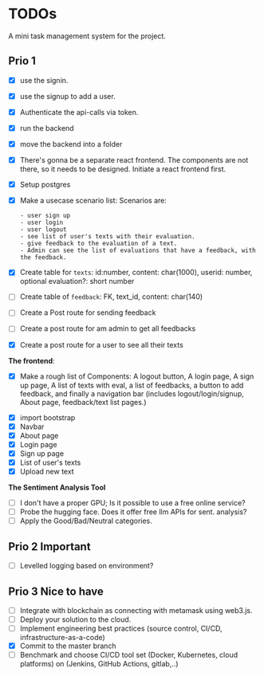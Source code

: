 # TODOs

A mini task management system for the project.

## Prio 1

- [x] use the signin.
- [x] use the signup to add a user.
- [x] Authenticate the api-calls via token.
- [x] run the backend
- [x] move the backend into a folder
- [x] There's gonna be a separate react frontend.
      The components are not there, so it needs to be designed.
      Initiate a react frontend first.
- [x] Setup postgres

- [x] Make a usecase scenario list: Scenarios are:

      - user sign up
      - user login
      - user logout
      - see list of user's texts with their evaluation.
      - give feedback to the evaluation of a text.
      - Admin can see the list of evaluations that have a feedback, with the feedback.

- [x] Create table for `texts`: id:number, content: char(1000), userid: number, optional evaluation?: short number
- [ ] Create table of `feedback`: FK, text_id, content: char(140)
- [ ] Create a Post route for sending feedback
- [ ] Create a post route for am admin to get all feedbacks
- [x] Create a post route for a user to see all their texts

**The frontend**:

- [x] Make a rough list of Components: A logout button, A login page, A sign up page, A list of texts with eval, a list of feedbacks, a button to add feedback, and finally a navigation bar (includes logout/login/signup, About page, feedback/text list pages.)

* [x] import bootstrap
* [x] Navbar
* [x] About page
* [x] Login page
* [x] Sign up page
* [x] List of user's texts
* [x] Upload new text

**The Sentiment Analysis Tool**

- [ ] I don't have a proper GPU; Is it possible to use a free online service?
- [ ] Probe the hugging face. Does it offer free llm APIs for sent. analysis?
- [ ] Apply the Good/Bad/Neutral categories.

## Prio 2 Important

- [ ] Levelled logging based on environment?

## Prio 3 Nice to have

- [ ] Integrate with blockchain as connecting with metamask using web3.js.
- [ ] Deploy your solution to the cloud.
- [ ] Implement engineering best practices (source control, CI/CD, infrastructure-as-a-code)
- [x] Commit to the master branch
- [ ] Benchmark and choose CI/CD tool set (Docker, Kubernetes, cloud platforms) on (Jenkins, GitHub Actions, gitlab,..)
